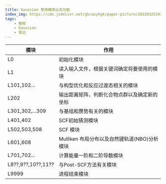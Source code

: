 ```yaml
---
title: Gaussian 常用模块以及功能
index_img: https://cdn.jsdelivr.net/gh/wxyhgk/paper-picture/202203251939565.png
tags:
    - 教程
    - Gaussian
    - 笔记
---
```

|**模块**|**作用**|
|---|---|
|L0|初始化模块|
|L1|读入输入文件，根据关键词确定将要使用的模块|
|L101,102...|与构型优化和反应过渡态相关的模块|
|L202|输出距离矩阵，判断化合物点群以及确定新的坐标|
|L301,302,...309|与基组和赝势有关的模块|
|L401,402|SCF初始猜测模块|
|L502,503,508|SCF 模块|
|L601,608|Mulliken 布局分布以及自然键轨道(NBO)分析模块|
|L701,702...|计算能量一阶和二阶导数模块|
|L8??,9??,10??,11??|与Post-SCF方法有关模块|
|L9999|进程结束模块|







